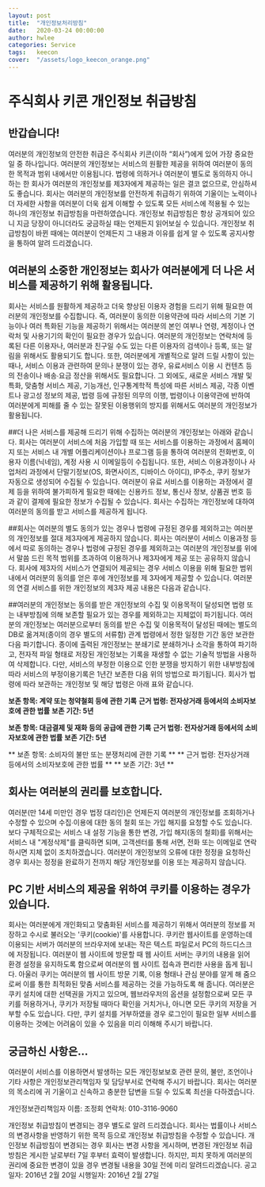 ```yaml
---
layout: post
title:  "개인정보처리방침"
date:   2020-03-24 00:00:00
author: hwlee
categories: Service
tags:	keecon
cover:  "/assets/logo_keecon_orange.png"
---
```


# 주식회사 키콘 개인정보 취급방침

## 반갑습니다!

여러분의 개인정보의 안전한 취급은 주식회사 키콘(이하 “회사”)에게 있어 가장 중요한 일 중 하나입니다. 여러분의 개인정보는 서비스의 원활한 제공을 위하여 여러분이 동의한 목적과 범위 내에서만 이용됩니다. 법령에 의하거나 여러분이 별도로 동의하지 아니하는 한 회사가 여러분의 개인정보를 제3자에게 제공하는 일은 결코 없으므로, 안심하셔도 좋습니다. 회사는 여러분의 개인정보를 안전하게 취급하기 위하여 기울이는 노력이나 더 자세한 사항을 여러분이 더욱 쉽게 이해할 수 있도록 모든 서비스에 적용될 수 있는 하나의 개인정보 취급방침을 마련하였습니다. 개인정보 취급방침은 항상 공개되어 있으니 지금 당장이 아니더라도 궁금하실 때는 언제든지 읽어보실 수 있습니다. 개인정보 취급방침이 바뀐 때에는 여러분이 언제든지 그 내용과 이유를 쉽게 알 수 있도록 공지사항을 통하여 알려 드리겠습니다.

## 여러분의 소중한 개인정보는 회사가 여러분에게 더 나은 서비스를 제공하기 위해 활용됩니다.
회사는 서비스를 원활하게 제공하고 더욱 향상된 이용자 경험을 드리기 위해 필요한 여러분의 개인정보를 수집합니다. 즉, 여러분이 동의한 이용약관에 따라 서비스의 기본 기능이나 여러 특화된 기능을 제공하기 위해서는 여러분의 본인 여부나 연령, 계정이나 연락처 및 사용기기의 확인이 필요한 경우가 있습니다. 여러분의 개인정보는 연락처에 등록된 다른 이용자나, 여러분과 친구일 수도 있는 다른 이용자의 검색이나 등록, 또는 알림을 위해서도 활용되기도 합니다. 또한, 여러분에게 개별적으로 알려 드릴 사항이 있는 때나, 서비스 이용과 관련하여 문의나 분쟁이 있는 경우, 유료서비스 이용 시 컨텐츠 등의 전송이나 배송∙요금 정산을 위해서도 필요합니다. 그 외에도, 새로운 서비스 개발 및 특화, 맞춤형 서비스 제공, 기능개선, 인구통계학적 특성에 따른 서비스 제공, 각종 이벤트나 광고성 정보의 제공, 법령 등에 규정된 의무의 이행, 법령이나 이용약관에 반하여 여러분에게 피해를 줄 수 있는 잘못된 이용행위의 방지를 위해서도 여러분의 개인정보가 활용됩니다.

##더 나은 서비스를 제공해 드리기 위해 수집하는 여러분의 개인정보는 아래와 같습니다.
회사는 여러분이 서비스에 처음 가입할 때 또는 서비스를 이용하는 과정에서 홈페이지 또는 서비스 내 개별 어플리케이션이나 프로그램 등을 통하여 여러분의 전화번호, 이용자 이름(닉네임), 계정 사용 시 이메일등이 수집됩니다. 또한, 서비스 이용과정이나 사업처리 과정에서 단말기정보(OS, 화면사이즈, 디바이스 아이디), IP주소, 쿠키 정보가 자동으로 생성되어 수집될 수 있습니다.
여러분이 유료 서비스를 이용하는 과정에서 결제 등을 위하여 불가피하게 필요한 때에는 신용카드 정보, 통신사 정보, 상품권 번호 등과 같이 결제에 필요한 정보가 수집될 수 있습니다. 회사는 수집하는 개인정보에 대하여 여러분의 동의를 받고 서비스를 제공하게 됩니다.

##회사는 여러분의 별도 동의가 있는 경우나 법령에 규정된 경우를 제외하고는 여러분의 개인정보를 절대 제3자에게 제공하지 않습니다.
회사는 여러분이 서비스 이용과정 등에서 따로 동의하는 경우나 법령에 규정된 경우를 제외하고는 여러분의 개인정보를 위에서 말씀 드린 목적 범위를 초과하여 이용하거나 제3자에게 제공 또는 공유하지 않습니다. 회사에 제3자의 서비스가 연결되어 제공되는 경우 서비스 이용을 위해 필요한 범위 내에서 여러분의 동의를 얻은 후에 개인정보를 제 3자에게 제공할 수 있습니다. 여러분의 연결 서비스를 위한 개인정보의 제3자 제공 내용은 다음과 같습니다.

##여러분의 개인정보는 동의를 받은 개인정보의 수집 및 이용목적이 달성되면 법령 또는 내부방침에 의해 보존할 필요가 있는 경우를 제외하고는 지체없이 파기됩니다.
여러분의 개인정보는 여러분으로부터 동의를 받은 수집 및 이용목적이 달성된 때에는 별도의 DB로 옮겨져(종이의 경우 별도의 서류함) 관계 법령에서 정한 일정한 기간 동안 보관한 다음 파기합니다. 종이에 출력된 개인정보는 분쇄기로 분쇄하거나 소각을 통하여 파기하고, 전자적 파일 형태로 저장된 개인정보는 기록을 재생할 수 없는 기술적 방법을 사용하여 삭제합니다. 다만, 서비스의 부정한 이용으로 인한 분쟁을 방지하기 위한 내부방침에 따라 서비스의 부정이용기록은 1년간 보존한 다음 위의 방법으로 파기됩니다. 회사가 법령에 따라 보관하는 개인정보 및 해당 법령은 아래 표와 같습니다.

**보존 항목: 계약 또는 청약철회 등에 관한 기록**
**근거 법령: 전자상거래 등에서의 소비자보호에 관한 법률**
**보존 기간: 5년**

**보존 항목: 대금결제 및 재화 등의 공급에 관한 기록**
**근거 법령: 전자상거래 등에서의 소비자보호에 관한 법률**
**보존 기간: 5년**

** 보존 항목: 소비자의 불만 또는 분쟁처리에 관한 기록 **
** 근거 법령: 전자상거래 등에서의 소비자보호에 관한 법률 **
** 보존 기간: 3년 **

## 회사는 여러분의 권리를 보호합니다.
여러분(만 14세 미만인 경우 법정 대리인)은 언제든지 여러분의 개인정보를 조회하거나 수정할 수 있으며 수집∙이용에 대한 동의 철회 또는 가입 해지를 요청할 수도 있습니다. 보다 구체적으로는 서비스 내 설정 기능을 통한 변경, 가입 해지(동의 철회)를 위해서는 서비스 내 "계정삭제"를 클릭하면 되며, 고객센터를 통해 서면, 전화 또는 이메일로 연락하시면 지체 없이 조치하겠습니다. 여러분이 개인정보의 오류에 대한 정정을 요청하신 경우 회사는 정정을 완료하기 전까지 해당 개인정보를 이용 또는 제공하지 않습니다.

## PC 기반 서비스의 제공을 위하여 쿠키를 이용하는 경우가 있습니다.
회사는 여러분에게 개인화되고 맞춤화된 서비스를 제공하기 위해서 여러분의 정보를 저장하고 수시로 불러오는 '쿠키(cookie)'를 사용합니다. 쿠키란 웹사이트를 운영하는데 이용되는 서버가 여러분의 브라우저에 보내는 작은 텍스트 파일로서 PC의 하드디스크에 저장됩니다. 여러분이 웹 사이트에 방문할 때 웹 사이트 서버는 쿠키의 내용을 읽어 환경 설정을 유지하도록 함으로써 여러분의 웹 사이트 접속과 편리한 사용을 돕게 됩니다. 아울러 쿠키는 여러분의 웹 사이트 방문 기록, 이용 형태나 관심 분야를 알게 해 줌으로써 이를 통한 최적화된 맞춤 서비스를 제공하는 것을 가능하도록 해 줍니다. 여러분은 쿠키 설치에 대한 선택권을 가지고 있으며, 웹브라우저의 옵션을 설정함으로써 모든 쿠키를 허용하거나, 쿠키가 저장될 때마다 확인을 거치거나, 아니면 모든 쿠키의 저장을 거부할 수도 있습니다. 다만, 쿠키 설치를 거부하였을 경우 로그인이 필요한 일부 서비스를 이용하는 것에는 어려움이 있을 수 있음을 미리 이해해 주시기 바랍니다.

## 궁금하신 사항은…
여러분이 서비스를 이용하면서 발생하는 모든 개인정보보호 관련 문의, 불만, 조언이나 기타 사항은 개인정보관리책임자 및 담당부서로 연락해 주시기 바랍니다. 회사는 여러분의 목소리에 귀 기울이고 신속하고 충분한 답변을 드릴 수 있도록 최선을 다하겠습니다.

개인정보관리책임자
이름: 조정회
연락처: 010-3116-9060

개인정보 취급방침이 변경되는 경우 별도로 알려 드리겠습니다.
회사는 법률이나 서비스의 변경사항을 반영하기 위한 목적 등으로 개인정보 취급방침을 수정할 수 있습니다. 개인정보 취급방침이 변경되는 경우 회사는 변경 사항을 게시하며, 변경된 개인정보 취급방침은 게시한 날로부터 7일 후부터 효력이 발생합니다. 하지만, 피치 못하게 여러분의 권리에 중요한 변경이 있을 경우 변경될 내용을 30일 전에 미리 알려드리겠습니다.
공고일자: 2016년 2월 20일
시행일자: 2016년 2월 27일